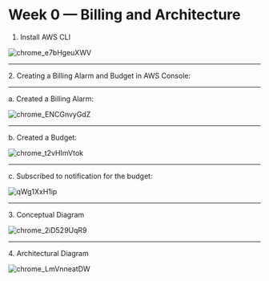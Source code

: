 # Week 0 — Billing and Architecture
1. Install AWS CLI

![chrome_e7bHgeuXWV](https://user-images.githubusercontent.com/125523130/220198985-e2ebf93d-3d24-41bb-8ca2-6cee06bd1c96.png)
<hr>
2. Creating a Billing Alarm and Budget in AWS Console:
<hr>
a. Created a Billing Alarm:

![chrome_ENCGnvyGdZ](https://user-images.githubusercontent.com/125523130/220184184-1ec985ef-f7f8-4359-aa07-c5697c5e6b9d.png)
<hr>
b. Created a Budget:

![chrome_t2vHImVtok](https://user-images.githubusercontent.com/125523130/220184214-8b8a045b-e37e-41f8-a16e-188b0da438fb.png)
<hr>
c. Subscribed to notification for the budget:

![qWg1XxH1ip](https://user-images.githubusercontent.com/125523130/220183985-634baa88-7fc6-4ab3-89bf-3a9227729095.png)
<hr>
3. Conceptual Diagram

![chrome_2iD529UqR9](https://user-images.githubusercontent.com/125523130/220183724-2d047a46-527e-4215-8806-2ad9bfcc5993.png)
<hr>
4. Architectural Diagram

![chrome_LmVnneatDW](https://user-images.githubusercontent.com/125523130/220186132-43378c00-0c01-4af0-92bd-9825e56185b8.png)


